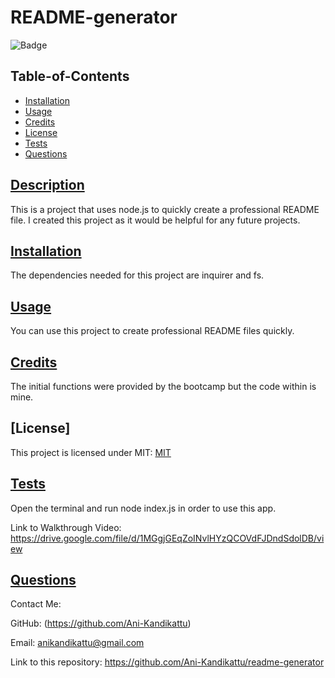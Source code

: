# README-generator

![Badge](https://img.shields.io/badge/license-mit-brightgreen)

## Table-of-Contents

- [Installation](#installation)
- [Usage](#usage)
- [Credits](#credits)
- [License](#license)
- [Tests](#tests)
- [Questions](#questions)

## [Description](#table-of-contents)

This is a project that uses node.js to quickly create a professional README file. I created this project as it would be helpful for any future projects.

## [Installation](#table-of-contents)

The dependencies needed for this project are inquirer and fs.

## [Usage](#table-of-contents)

You can use this project to create professional README files quickly.

## [Credits](#table-of-contents)

The initial functions were provided by the bootcamp but the code within is mine.

## [License]

This project is licensed under MIT:
[MIT](https://opensource.org/licenses/mit)

## [Tests](#table-of-contents)

Open the terminal and run node index.js in order to use this app.

Link to Walkthrough Video: https://drive.google.com/file/d/1MGgjGEqZoINvlHYzQCOVdFJDndSdolDB/view

## [Questions](#table-of-contents)

Contact Me:

GitHub: (https://github.com/Ani-Kandikattu)

Email: anikandikattu@gmail.com

Link to this repository: https://github.com/Ani-Kandikattu/readme-generator
